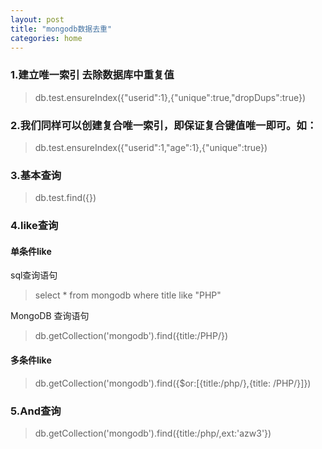 ```yaml
---
layout: post
title: "mongodb数据去重"
categories: home
---
```



### 1.建立唯一索引 去除数据库中重复值

> db.test.ensureIndex({"userid":1},{"unique":true,"dropDups":true})


###  2.我们同样可以创建复合唯一索引，即保证复合键值唯一即可。如：
> db.test.ensureIndex({"userid":1,"age":1},{"unique":true})   

### 3.基本查询

> db.test.find({})

### 4.like查询
#### 单条件like
sql查询语句
>select * from mongodb where title like "PHP"

MongoDB 查询语句
>db.getCollection('mongodb').find({title:/PHP/})

#### 多条件like
>db.getCollection('mongodb').find({$or:[{title:/php/},{title: /PHP/}]})

### 5.And查询

>db.getCollection('mongodb').find({title:/php/,ext:'azw3'})
